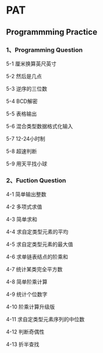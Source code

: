 # PAT


## Programmming Practice

### 1、Programming Question

5-1	厘米换算英尺英寸	

5-2	然后是几点	

5-3	逆序的三位数	

5-4	BCD解密	

5-5	表格输出	

5-6	混合类型数据格式化输入	

5-7	12-24小时制	

5-8	超速判断	

5-9	用天平找小球	

### 2、Fuction Question

4-1	简单输出整数	

4-2	多项式求值	

4-3	简单求和	

4-4	求自定类型元素的平均	

4-5	求自定类型元素的最大值	

4-6	求单链表结点的阶乘和	

4-7	统计某类完全平方数	

4-8	简单阶乘计算	

4-9	统计个位数字	

4-10	阶乘计算升级版	

4-11	求自定类型元素序列的中位数	

4-12	判断奇偶性	

4-13	折半查找
